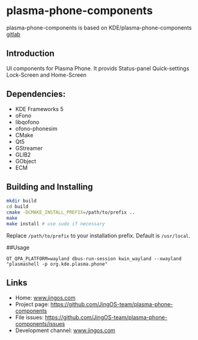 # plasma-phone-components
plasma-phone-components is based on KDE/plasma-phone-components [gitlab](https://github.com/KDE/plasma-phone-components)

## Introduction

UI components for Plasma Phone.
It provids Status-panel Quick-settings Lock-Screen and Home-Screen


## Dependencies:
* KDE Frameworks 5
* oFono
* libqofono
* ofono-phonesim
* CMake
* Qt5
* GStreamer
* GLIB2
* GObject
* ECM

## Building and Installing

```sh
mkdir build
cd build
cmake -DCMAKE_INSTALL_PREFIX=/path/to/prefix ..
make
make install # use sudo if necessary
```

Replace `/path/to/prefix` to your installation prefix.
Default is `/usr/local`.



##Usage
```
QT_QPA_PLATFORM=wayland dbus-run-session kwin_wayland --xwayland "plasmashell -p org.kde.plasma.phone"
```

## Links
* Home: www.jingos.com
* Project page: https://github.com/JingOS-team/plasma-phone-components
* File issues: https://github.com/JingOS-team/plasma-phone-components/issues
* Development channel:  www.jingos.com
